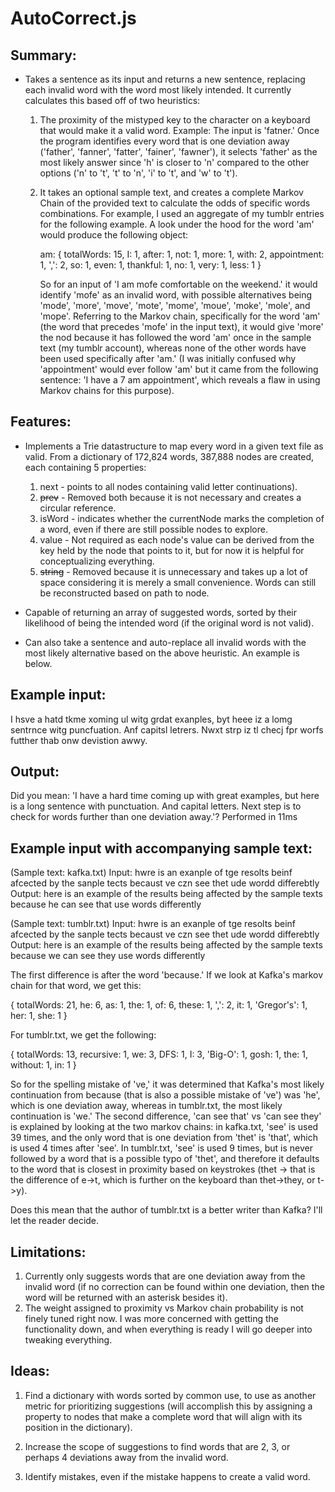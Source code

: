 # AutoCorrect.js

## Summary: 

- Takes a sentence as its input and returns a new sentence, replacing each invalid word with the word most likely intended. It currently calculates this based off of two heuristics:
    1) The proximity of the mistyped key to the character on a keyboard that would make it a valid word. Example: The input is 'fatner.' Once the program identifies every word that is one deviation away ('father', 'fanner', 'fatter', 'fainer', 'fawner'), it selects 'father' as the most likely answer since 'h' is closer to 'n' compared to the other options ('n' to 't', 't' to 'n', 'i' to 't', and 'w' to 't').
    2) It takes an optional sample text, and creates a complete Markov Chain of the provided text to calculate the odds of specific words combinations. For example, I used an aggregate of my tumblr entries for the following example. A look under the hood for the word 'am' would produce the following object:

        am: { 
        totalWords: 15,
        I: 1,
        after: 1,
        not: 1,
        more: 1,
        with: 2,
        appointment: 1,
        ',': 2,
        so: 1,
        even: 1,
        thankful: 1,
        no: 1,
        very: 1,
        less: 1 
        }

        So for an input of 'I am mofe comfortable on the weekend.' it would identify 'mofe' as an invalid word, with possible alternatives being 'mode', 'more', 'move', 'mote', 'mome', 'moue', 'moke', 'mole', and 'mope'. Referring to the Markov chain, specifically for the word 'am' (the word that precedes 'mofe' in the input text), it would give 'more' the nod because it has followed the word 'am' once in the sample text (my tumblr account), whereas none of the other words have been used specifically after 'am.' (I was initially confused why 'appointment' would ever follow 'am' but it came from the following sentence: 'I have a 7 am appointment', which reveals a flaw in using Markov chains for this purpose).

## Features:
- Implements a Trie datastructure to map every word in a given text file as valid. From a dictionary of 172,824 words, 387,888 nodes are created, each containing 5 properties: 
    1) next - points to all nodes containing valid letter continuations).
    2) ~~prev~~ - Removed both because it is not necessary and creates a circular reference.
    3) isWord - indicates whether the currentNode marks the completion of a word, even if there are still possible nodes to explore.
    4) value - Not required as each node's value can be derived from the key held by the node that points to it, but for now it is helpful for conceptualizing everything.
    5) ~~string~~ - Removed because it is unnecessary and takes up a lot of space considering it is merely a small convenience. Words can still be reconstructed based on path to node.

- Capable of returning an array of suggested words, sorted by their likelihood of being the intended word (if the original word is not valid).
- Can also take a sentence and auto-replace all invalid words with the most likely alternative based on the above heuristic. An example is below.

## Example input:

I hsve a hatd tkme xoming ul witg grdat exanples, byt heee iz a lomg sentrnce witg puncfuation. Anf capitsl letrers. Nwxt strp iz tl checj fpr worfs futther thab onw devistion awwy.

## Output:

Did you mean: 'I have a hard time coming up with great examples, but here is a long sentence with punctuation. And capital letters. Next step is to check for words further than one deviation away.'?
Performed in 11ms

## Example input with accompanying sample text:

(Sample text: kafka.txt)
Input: hwre is an exanple of tge resolts beinf afcected by the sanple tects becaust ve czn see thet ude wordd differebtly
Output: here is an example of the results being affected by the sample texts because he can see that use words differently

(Sample text: tumblr.txt)
Input: hwre is an exanple of tge resolts beinf afcected by the sanple tects becaust ve czn see thet ude wordd differebtly
Output: here is an example of the results being affected by the sample texts because we can see they use words differently

The first difference is after the word 'because.' If we look at Kafka's markov chain for that word, we get this:

{ totalWords: 21,
  he: 6,
  as: 1,
  the: 1,
  of: 6,
  these: 1,
  ',': 2,
  it: 1,
  'Gregor\'s': 1,
  her: 1,
  she: 1 }

For tumblr.txt, we get the following:

{ totalWords: 13,
  recursive: 1,
  we: 3,
  DFS: 1,
  I: 3,
  'Big-O': 1,
  gosh: 1,
  the: 1,
  without: 1,
  in: 1 }

So for the spelling mistake of 've,' it was determined that Kafka's most likely continuation from because (that is also a possible mistake of 've') was 'he', which is one deviation away, whereas in tumblr.txt, the most likely continuation is 'we.' The second difference, 'can see that' vs 'can see they' is explained by looking at the two markov chains: in kafka.txt, 'see' is used 39 times, and the only word that is one deviation from 'thet' is 'that', which is used 4 times after 'see'. In tumblr.txt, 'see' is used 9 times, but is never followed by a word that is a possible typo of 'thet', and therefore it defaults to the word that is closest in proximity based on keystrokes (thet -> that is the difference of e->t, which is further on the keyboard than thet->they, or t->y).

Does this mean that the author of tumblr.txt is a better writer than Kafka? I'll let the reader decide. 

## Limitations:

1) Currently only suggests words that are one deviation away from the invalid word (if no correction can be found within one deviation, then the word will be returned with an asterisk besides it).
2) The weight assigned to proximity vs Markov chain probability is not finely tuned right now. I was more concerned with getting the functionality down, and when everything is ready I will go deeper into tweaking everything.

## Ideas:

1) Find a dictionary with words sorted by common use, to use as another metric for prioritizing suggestions (will accomplish this by assigning a property to nodes that make a complete word that will align with its position in the dictionary).

2) Increase the scope of suggestions to find words that are 2, 3, or perhaps 4 deviations away from the invalid word.

3) Identify mistakes, even if the mistake happens to create a valid word.
